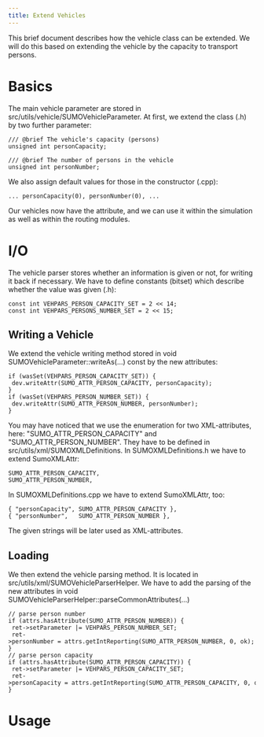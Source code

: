 ```yaml
---
title: Extend Vehicles
---
```


This brief document describes how the vehicle class can be extended. We
will do this based on extending the vehicle by the capacity to transport
persons.

# Basics

The main vehicle parameter are stored in
src/utils/vehicle/SUMOVehicleParameter. At first, we extend the class
(.h) by two further parameter:

```
/// @brief The vehicle's capacity (persons)
unsigned int personCapacity;

/// @brief The number of persons in the vehicle
unsigned int personNumber;
```

We also assign default values for those in the constructor (.cpp):

```
... personCapacity(0), personNumber(0), ...
```

Our vehicles now have the attribute, and we can use it within the
simulation as well as within the routing modules.

# I/O

The vehicle parser stores whether an information is given or not, for
writing it back if necessary. We have to define constants (bitset) which
describe whether the value was given (.h):

```
const int VEHPARS_PERSON_CAPACITY_SET = 2 << 14;
const int VEHPARS_PERSONS_NUMBER_SET = 2 << 15;
```

## Writing a Vehicle

We extend the vehicle writing method stored in void
SUMOVehicleParameter::writeAs(...) const by the new attributes:

```
if (wasSet(VEHPARS_PERSON_CAPACITY_SET)) {
 dev.writeAttr(SUMO_ATTR_PERSON_CAPACITY, personCapacity);
}
if (wasSet(VEHPARS_PERSON_NUMBER_SET)) {
 dev.writeAttr(SUMO_ATTR_PERSON_NUMBER, personNumber);
}
```

You may have noticed that we use the enumeration for two XML-attributes,
here: "SUMO_ATTR_PERSON_CAPACITY" and "SUMO_ATTR_PERSON_NUMBER".
They have to be defined in src/utils/xml/SUMOXMLDefinitions. In
SUMOXMLDefinitions.h we have to extend SumoXMLAttr:

```
SUMO_ATTR_PERSON_CAPACITY,
SUMO_ATTR_PERSON_NUMBER,
```

In SUMOXMLDefinitions.cpp we have to extend SumoXMLAttr, too:

```
{ "personCapacity", SUMO_ATTR_PERSON_CAPACITY },
{ "personNumber",   SUMO_ATTR_PERSON_NUMBER },
```

The given strings will be later used as XML-attributes.

## Loading

We then extend the vehicle parsing method. It is located in
src/utils/xml/SUMOVehicleParserHelper. We have to add the parsing of the
new attributes in void
SUMOVehicleParserHelper::parseCommonAttributes(...)

```
// parse person number
if (attrs.hasAttribute(SUMO_ATTR_PERSON_NUMBER)) {
 ret->setParameter |= VEHPARS_PERSON_NUMBER_SET;
 ret->personNumber = attrs.getIntReporting(SUMO_ATTR_PERSON_NUMBER, 0, ok);
}
// parse person capacity
if (attrs.hasAttribute(SUMO_ATTR_PERSON_CAPACITY)) {
 ret->setParameter |= VEHPARS_PERSON_CAPACITY_SET;
 ret->personCapacity = attrs.getIntReporting(SUMO_ATTR_PERSON_CAPACITY, 0, ok);
}
```

# Usage